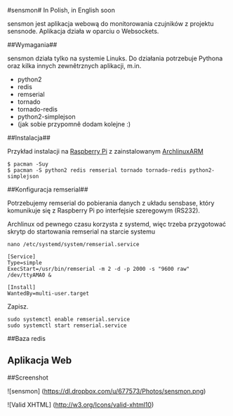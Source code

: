#sensmon#
In Polish, in English soon

sensmon jest aplikacja webową do monitorowania czujników z projektu sensnode. Aplikacja działa w oparciu o Websockets.

##Wymagania##


sensmon działa tylko na systemie Linuks. Do działania potrzebuje Pythona oraz kilka innych zewnêtrznych aplikacji, m.in.

- python2
- redis
- remserial
- tornado
- tornado-redis
- python2-simplejson
- (jak sobie przypomnê dodam kolejne :)


##Instalacja##

Przykład instalacji na [Raspberry Pi](http://raspberrypi.org) z zainstalowanym [ArchlinuxARM](http://archlinuxarm.org)

    $ pacman -Suy
    $ pacman -S python2 redis remserial tornado tornado-redis python2-simplejson


##Konfiguracja remserial##

Potrzebujemy remserial do pobierania danych z układu sensbase, który komunikuje się z Raspberry Pi po interfejsie szeregowym (RS232).

Archlinux od pewnego czasu korzysta z systemd, więc trzeba przygotować skrytp do startowania remserial na starcie systemu

    nano /etc/systemd/system/remserial.service

    [Service]
    Type=simple
    ExecStart=/usr/bin/remserial -m 2 -d -p 2000 -s "9600 raw" /dev/ttyAMA0 &

    [Install]
    WantedBy=multi-user.target

Zapisz.

    sudo systemctl enable remserial.service
    sudo systemctl start remserial.service

##Baza redis

## Aplikacja Web


##Screenshot

![sensmon] (https://dl.dropbox.com/u/677573/Photos/sensmon.png)


![Valid XHTML] (http://w3.org/Icons/valid-xhtml10)